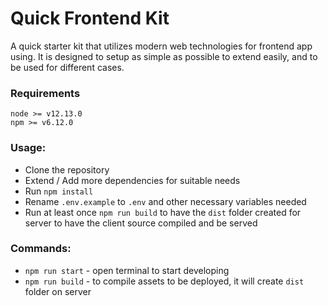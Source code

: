 # Quick Frontend Kit

A quick starter kit that utilizes modern web technologies for frontend app using. It is designed to setup as simple as possible to extend easily, and to be used for different cases.


### Requirements
```
node >= v12.13.0
npm >= v6.12.0
```


### Usage:
- Clone the repository
- Extend / Add more dependencies for suitable needs
- Run `npm install`
- Rename `.env.example` to `.env` and other necessary variables needed
- Run at least once `npm run build` to have the `dist` folder created for server to have the client source compiled and be served


### Commands:
- `npm run start` - open terminal to start developing
- `npm run build` - to compile assets to be deployed, it will create `dist` folder on server

